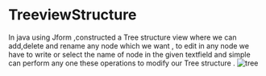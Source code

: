 # TreeviewStructure
In java using Jform ,constructed a Tree structure view where we can add,delete and rename any node which we want , to edit in any node we have to write or select the name of node in the given textfield and simple can perform any one these operations to modify our Tree structure .
![tree](https://github.com/Priyawarat/TreeviewStructure/assets/97846785/10dbae99-8ae9-4f91-9f13-f7a09aa721e4)
